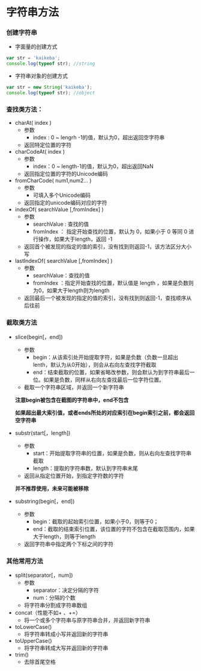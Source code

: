 # 字符串方法

### 创建字符串

- 字面量的创建方式

```javascript
var str = 'kaikeba';
console.log(typeof str); //string
```

- 字符串对象的创建方式

```javascript
var str = new String('kaikeba');
console.log(typeof str); //object
```



### 查找类方法：

- charAt( index )
  - 参数
    - index : 0 ~ lengrh -1的值，默认为0，超出返回空字符串
  - 返回特定位置的字符
- charCodeAt( index )
  - 参数
    - index：0 ~ length-1的值，默认为0，超出返回NaN
  - 返回指定位置的字符的Unicode编码
- fromCharCode( num1,num2... )
  - 参数
    - 可填入多个Unicode编码
  - 返回指定的unicode编码对应的字符
- indexOf( searchValue [,fromIndex] )
  - 参数
    - searchValue : 查找的值
    - fromIndex ： 指定开始查找的位置，默认为 0，如果小于 0 等同 0 进行操作，如果大于length，返回 -1
  - 返回首个被发现的指定的值的索引，没有找到则返回-1，该方法区分大小写
- lastIndexOf( searchValue [,fromIndex] )
  - 参数
    - searchValue：查找的值
    - fromIndex ：指定开始查找的位置，默认值是 length ，如果是负数则为0，如果大于length则为length
  - 返回最后一个被发现的指定的值的索引，没有找到则返回-1，查找顺序从后往前





### 截取类方法

- slice(begin[，end])

  - 参数
    - begin：从该索引处开始提取字符，如果是负数（负数一旦超出lenth，默认为从0开始），则会从右向左查找字符截取
    - end：结束截取的位置，如果省略改参数，则会默认为到字符串最后一位。如果是负数，同样从右向左查找最后一位字符位置。
  - 截取一个字符串区域，并返回一个新字符串

  **注意begin被包含在截图的字符串中，end不包含**

  **如果超出最大索引值，或者ends所处的对应索引在begin索引之前，都会返回空字符串**



- substr(start[，length])

  - 参数
    - start：开始提取字符串的位置，如果是负数，则从右向左查找字符串截取
    - length：提取的字符串数，默认到字符串末尾
  - 返回从指定位置开始，到指定字符数的字符

  **并不推荐使用，未来可能被移除**

  

- substring(begin[，end])

  - 参数
    - begin：截取的起始索引位置，如果小于0，则等于0；
    - end：截取的结束索引位置，该位置的字符不包含在截取范围内，如果大于length，则等于length
  - 返回字符串中指定两个下标之间的字符

  

  

  

### 其他常用方法

- split(separator[，num])
  - 参数
    - separator：决定分隔的字符
    - num：分隔的个数
  - 将字符串分割成字符串数组
- concat（性能不如+ 、+=）
  - 将一个或多个字符串与原字符串合并，并返回新字符串
- toLowerCase()
  - 将字符串转成小写并返回新的字符串
- toUpperCase()
  - 将字符串转成大写并返回新的字符串
- trim()
  - 去除首尾空格























